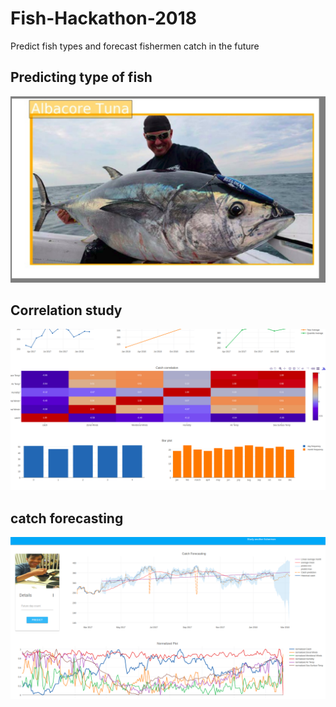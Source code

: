 # Fish-Hackathon-2018
Predict fish types and forecast fishermen catch in the future

## Predicting type of fish
![alt text](screenshot/1.png)

## Correlation study
![alt text](screenshot/2.png)

## catch forecasting
![alt text](screenshot/3.png)
